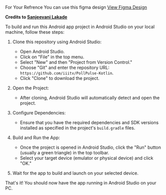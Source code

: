 For Your Refrence You can use this figma design
[View Figma Design](https://www.figma.com/file/KAAj6qMlkKJ0HG39omnXkP/Voting-app?type=design&node-id=0%3A1&mode=dev)

**Credits to [Sanjeevani Lakade](https://github.com/sanjeevani-25)**

To build and run this Android app project in Android Studio on your local machine, follow these steps:

1. Clone this repository using Android Studio:

    - Open Android Studio.
    - Click on "File" in the top menu.
    - Select "New" and then "Project from Version Control."
    - Choose "Git" and enter the repository URL: `https://github.com/iiitv/PollPulse-Kotlin`.
    - Click "Clone" to download the project.

2. Open the Project:

    - After cloning, Android Studio will automatically detect and open the project.

3. Configure Dependencies:

    - Ensure that you have the required dependencies and SDK versions installed as specified in the project's `build.gradle` files.

4. Build and Run the App:

    - Once the project is opened in Android Studio, click the "Run" button (usually a green triangle) in the top toolbar.
    - Select your target device (emulator or physical device) and click "OK."

5. Wait for the app to build and launch on your selected device.

That's it! You should now have the app running in Android Studio on your PC.
